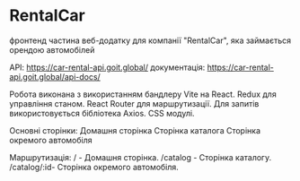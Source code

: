 # RentalCar
фронтенд частина веб-додатку для компанії "RentalCar", яка займається орендою автомобілей

API: https://car-rental-api.goit.global/
документація: https://car-rental-api.goit.global/api-docs/

Робота виконана з використанням бандлеру Vite на React.
Redux для управління станом.
React Router для маршрутизації.
Для запитів використовується бібліотека Axios.
CSS модулі.


Основні сторінки:
Домашня сторінка
Сторінка каталога
Сторінка окремого автомобіля

Маршрутизація:
/ - Домашня сторінка.
/catalog - Сторінка каталогу.
/catalog/:id- Сторінка окремого автомобіля.

